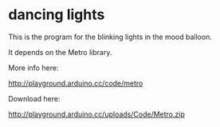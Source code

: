 dancing lights
==============

This is the program for the blinking lights in the mood balloon.

It depends on the Metro library.

More info here:

http://playground.arduino.cc/code/metro

Download here:

http://playground.arduino.cc/uploads/Code/Metro.zip
